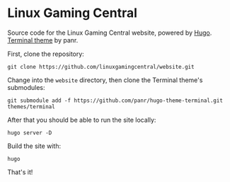 # Linux Gaming Central
Source code for the Linux Gaming Central website, powered by [Hugo](https://gohugo.io/). [Terminal theme](https://github.com/panr/hugo-theme-terminal) by panr.

First, clone the repository:

`git clone https://github.com/linuxgamingcentral/website.git`

Change into the `website` directory, then clone the Terminal theme's submodules:

`git submodule add -f https://github.com/panr/hugo-theme-terminal.git themes/terminal`

After that you should be able to run the site locally:

`hugo server -D`

Build the site with:

`hugo`

That's it!
